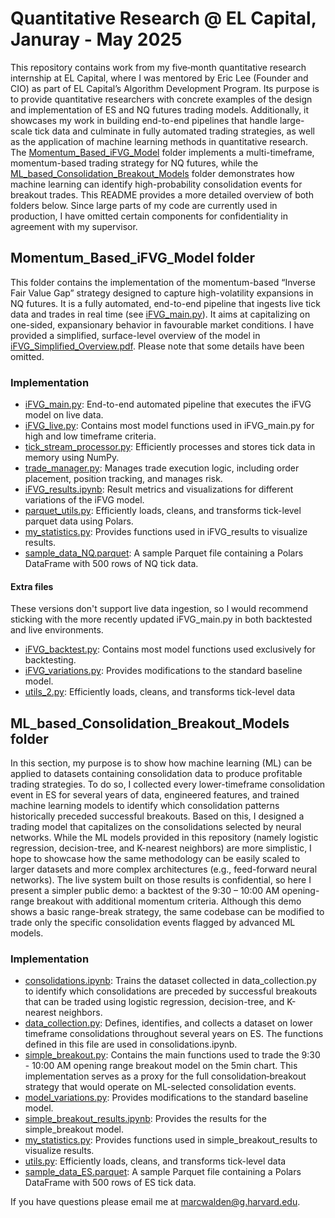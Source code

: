# Quantitative Research @ EL Capital, Januray - May 2025

This repository contains work from my five‐month quantitative research internship at EL Capital, where I was mentored by Eric Lee (Founder and CIO) as part of EL Capital’s Algorithm Development Program. Its purpose is to provide quantitative researchers with concrete examples of the design and implementation of ES and NQ futures trading models. Additionally, it showcases my work in building end-to-end pipelines that handle large-scale tick data and culminate in fully automated trading strategies, as well as the application of machine learning methods in quantitative research. The [Momentum_Based_iFVG_Model](https://github.com/marcwalden1/elcapital-quant-research/tree/main/Momentum_Based_iFVG_Model) folder implements a multi-timeframe, momentum-based trading strategy for NQ futures, while the [ML_based_Consolidation_Breakout_Models](https://github.com/marcwalden1/elcapital-quant-research/tree/main/ML_Based_Consolidation_Breakout_Models) folder demonstrates how machine learning can identify high-probability consolidation events for breakout trades. This README provides a more detailed overview of both folders below. Since large parts of my code are currently used in production, I have omitted certain components for confidentiality in agreement with my supervisor.


## Momentum_Based_iFVG_Model folder

This folder contains the implementation of the momentum-based “Inverse Fair Value Gap” strategy designed to capture high-volatility expansions in NQ futures. It is a fully automated, end-to-end pipeline that ingests live tick data and trades in real time (see [iFVG_main.py](https://github.com/marcwalden1/elcapital-quant-research/blob/main/Momentum_Based_iFVG_Model/iFVG_main.py)). It aims at capitalizing on one-sided, expansionary behavior in favourable market conditions. I have provided a simplified, surface-level overview of the model in [iFVG_Simplified_Overview.pdf](https://github.com/marcwalden1/elcapital-quant-research/blob/main/Momentum_Based_iFVG_Model/iFVG_Simplified_Overview.pdf). Please note that some details have been omitted.


### Implementation
- [iFVG_main.py](https://github.com/marcwalden1/elcapital-quant-research/blob/main/Momentum_Based_iFVG_Model/iFVG_main.py): End-to-end automated pipeline that executes the iFVG model on live data.
- [iFVG_live.py](https://github.com/marcwalden1/elcapital-quant-research/blob/main/Momentum_Based_iFVG_Model/iFVG_live.py): Contains most model functions used in iFVG_main.py for high and low timeframe criteria.
- [tick_stream_processor.py](https://github.com/marcwalden1/elcapital-quant-research/blob/main/Momentum_Based_iFVG_Model/tick_stream_processor.py): Efficiently processes and stores tick data in memory using NumPy.
- [trade_manager.py](https://github.com/marcwalden1/elcapital-quant-research/blob/main/Momentum_Based_iFVG_Model/trade_manager.py): Manages trade execution logic, including order placement, position tracking, and manages risk.
- [iFVG_results.ipynb](https://github.com/marcwalden1/elcapital-quant-research/blob/main/Momentum_Based_iFVG_Model/iFVG_results.ipynb): Result metrics and visualizations for different variations of the iFVG model.
- [parquet_utils.py](https://github.com/marcwalden1/elcapital-quant-research/blob/main/Momentum_Based_iFVG_Model/parquet_utils.py): Efficiently loads, cleans, and transforms tick-level parquet data using Polars.
- [my_statistics.py](https://github.com/marcwalden1/elcapital-quant-research/blob/main/Momentum_Based_iFVG_Model/my_statistics.py): Provides functions used in iFVG_results to visualize results.
- [sample_data_NQ.parquet](https://github.com/marcwalden1/elcapital-quant-research/blob/main/Momentum_Based_iFVG_Model/sample_data_NQ.parquet): A sample Parquet file containing a Polars DataFrame with 500 rows of NQ tick data.
  
#### Extra files
These versions don't support live data ingestion, so I would recommend sticking with the more recently updated iFVG_main.py in both backtested and live environments.
- [iFVG_backtest.py](https://github.com/marcwalden1/elcapital-quant-research/blob/main/Momentum_Based_iFVG_Model/iFVG_backtest.py): Contains most model functions used exclusively for backtesting.
- [iFVG_variations.py](https://github.com/marcwalden1/elcapital-quant-research/blob/main/Momentum_Based_iFVG_Model/iFVG_variations.py): Provides modifications to the standard baseline model.
- [utils_2.py](https://github.com/marcwalden1/elcapital-quant-research/blob/main/Momentum_Based_iFVG_Model/utils_2.py): Efficiently loads, cleans, and transforms tick-level data


## ML_based_Consolidation_Breakout_Models folder

In this section, my purpose is to show how machine learning (ML) can be applied to datasets containing consolidation data to produce profitable trading strategies. To do so, I collected every lower-timeframe consolidation event in ES for several years of data, engineered features, and trained machine learning models to identify which consolidation patterns historically preceded successful breakouts. Based on this, I designed a trading model that capitalizes on the consolidations selected by neural networks. While the ML models provided in this repository (namely logistic regression, decision-tree, and K-nearest neighbors) are more simplistic, I hope to showcase how the same methodology can be easily scaled to larger datasets and more complex architectures (e.g., feed-forward neural networks). The live system built on those results is confidential, so here I present a simpler public demo: a backtest of the 9:30 – 10:00 AM opening-range breakout with additional momentum criteria. Although this demo shows a basic range-break strategy, the same codebase can be modified to trade only the specific consolidation events flagged by advanced ML models.


### Implementation

- [consolidations.ipynb](https://github.com/marcwalden1/elcapital-quant-research/blob/main/ML_Based_Consolidation_Breakout_Models/consolidations.ipynb): Trains the dataset collected in data_collection.py to identify which consolidations are preceded by successful breakouts that can be traded using logistic regression, decision-tree, and K-nearest neighbors.
- [data_collection.py](https://github.com/marcwalden1/elcapital-quant-research/blob/main/ML_Based_Consolidation_Breakout_Models/data_collection.py): Defines, identifies, and collects a dataset on lower timeframe consolidations throughout several years on ES. The functions defined in this file are used in consolidations.ipynb.
- [simple_breakout.py](https://github.com/marcwalden1/elcapital-quant-research/blob/main/ML_Based_Consolidation_Breakout_Models/simple_breakout.py): Contains the main functions used to trade the 9:30 - 10:00 AM opening range breakout model on the 5min chart. This implementation serves as a proxy for the full consolidation‐breakout strategy that would operate on ML-selected consolidation events.
- [model_variations.py](https://github.com/marcwalden1/elcapital-quant-research/blob/main/ML_Based_Consolidation_Breakout_Models/model_variations.py): Provides modifications to the standard baseline model.
- [simple_breakout_results.ipynb](https://github.com/marcwalden1/elcapital-quant-research/blob/main/ML_Based_Consolidation_Breakout_Models/simple_breakout_results.ipynb): Provides the results for the simple_breakout model.
- [my_statistics.py](https://github.com/marcwalden1/elcapital-quant-research/blob/main/ML_Based_Consolidation_Breakout_Models/my_statistics.py): Provides functions used in simple_breakout_results to visualize results.
- [utils.py](https://github.com/marcwalden1/elcapital-quant-research/blob/main/ML_Based_Consolidation_Breakout_Models/utils.py): Efficiently loads, cleans, and transforms tick-level data
- [sample_data_ES.parquet](https://github.com/marcwalden1/elcapital-quant-research/blob/main/ML_Based_Consolidation_Breakout_Models/sample_data_ES.parquet): A sample Parquet file containing a Polars DataFrame with 500 rows of ES tick data.




If you have questions please email me at marcwalden@g.harvard.edu.

